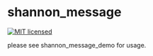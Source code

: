 shannon_message
================
[![MIT licensed](https://img.shields.io/badge/license-MIT-blue.svg)](./LICENSE)


please see shannon_message_demo for usage.

